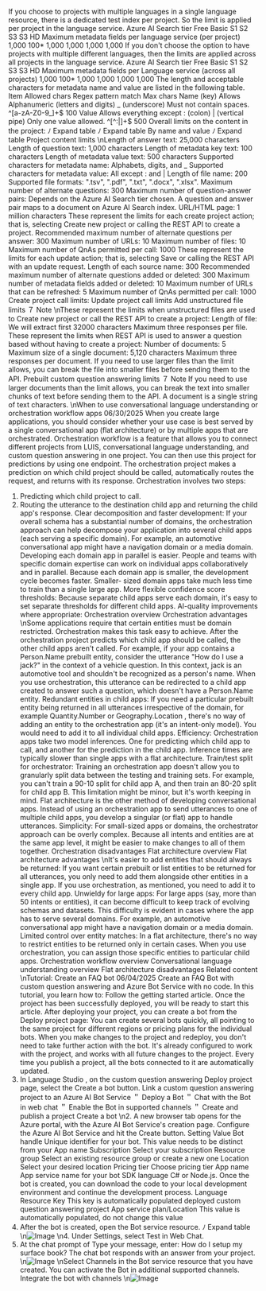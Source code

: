 If you choose to projects with multiple languages in a single language resource, there is a
dedicated test index per project. So the limit is applied per project in the language service.
Azure AI Search tier
Free
Basic
S1
S2
S3
S3
HD
Maximum metadata fields per language service (per
project)
1,000
100*
1,000
1,000
1,000
1,000
If you don't choose the option to have projects with multiple different languages, then the
limits are applied across all projects in the language service.
Azure AI Search tier
Free
Basic
S1
S2
S3
S3
HD
Maximum metadata fields per Language service (across
all projects)
1,000
100*
1,000
1,000
1,000
1,000
The length and acceptable characters for metadata name and value are listed in the following
table.
Item
Allowed chars
Regex pattern match
Max chars
Name (key)
Allows
Alphanumeric (letters and digits)
_  (underscore)
Must not contain spaces.
^[a-zA-Z0-9_]+$
100
Value
Allows everything except
:  (colon)
|  (vertical pipe)
Only one value allowed.
^[^:|]+$
500
Overall limits on the content in the project:
ﾉ
Expand table
ﾉ
Expand table
By name and value
ﾉ
Expand table
Project content limits
\nLength of answer text: 25,000 characters
Length of question text: 1,000 characters
Length of metadata key text: 100 characters
Length of metadata value text: 500 characters
Supported characters for metadata name: Alphabets, digits, and _
Supported characters for metadata value: All except :  and |
Length of file name: 200
Supported file formats: ".tsv", ".pdf", ".txt", ".docx", ".xlsx".
Maximum number of alternate questions: 300
Maximum number of question-answer pairs: Depends on the Azure AI Search tier
chosen. A question and answer pair maps to a document on Azure AI Search index.
URL/HTML page: 1 million characters
These represent the limits for each create project action; that is, selecting Create new project or
calling the REST API to create a project.
Recommended maximum number of alternate questions per answer: 300
Maximum number of URLs: 10
Maximum number of files: 10
Maximum number of QnAs permitted per call: 1000
These represent the limits for each update action; that is, selecting Save or calling the REST API
with an update request.
Length of each source name: 300
Recommended maximum number of alternate questions added or deleted: 300
Maximum number of metadata fields added or deleted: 10
Maximum number of URLs that can be refreshed: 5
Maximum number of QnAs permitted per call: 1000
Create project call limits:
Update project call limits
Add unstructured file limits
７ Note
\nThese represent the limits when unstructured files are used to Create new project or call the
REST API to create a project:
Length of file: We will extract first 32000 characters
Maximum three responses per file.
These represent the limits when REST API is used to answer a question based without having to
create a project:
Number of documents: 5
Maximum size of a single document: 5,120 characters
Maximum three responses per document.
If you need to use larger files than the limit allows, you can break the file into smaller
files before sending them to the API.
Prebuilt custom question answering limits
７ Note
If you need to use larger documents than the limit allows, you can break the text into
smaller chunks of text before sending them to the API.
A document is a single string of text characters.
\nWhen to use conversational language
understanding or orchestration workflow
apps
06/30/2025
When you create large applications, you should consider whether your use case is best served
by a single conversational app (flat architecture) or by multiple apps that are orchestrated.
Orchestration workflow is a feature that allows you to connect different projects from LUIS,
conversational language understanding, and custom question answering in one project. You
can then use this project for predictions by using one endpoint. The orchestration project
makes a prediction on which child project should be called, automatically routes the request,
and returns with its response.
Orchestration involves two steps:
1. Predicting which child project to call.
2. Routing the utterance to the destination child app and returning the child app's response.
Clear decomposition and faster development:
If your overall schema has a substantial number of domains, the orchestration
approach can help decompose your application into several child apps (each serving a
specific domain). For example, an automotive conversational app might have a
navigation domain or a media domain.
Developing each domain app in parallel is easier. People and teams with specific
domain expertise can work on individual apps collaboratively and in parallel.
Because each domain app is smaller, the development cycle becomes faster. Smaller-
sized domain apps take much less time to train than a single large app.
More flexible confidence score thresholds:
Because separate child apps serve each domain, it's easy to set separate thresholds for
different child apps.
AI-quality improvements where appropriate:
Orchestration overview
Orchestration advantages
\nSome applications require that certain entities must be domain restricted.
Orchestration makes this task easy to achieve. After the orchestration project predicts
which child app should be called, the other child apps aren't called.
For example, if your app contains a Person.Name  prebuilt entity, consider the utterance
"How do I use a jack?" in the context of a vehicle question. In this context, jack is an
automotive tool and shouldn't be recognized as a person's name. When you use
orchestration, this utterance can be redirected to a child app created to answer such a
question, which doesn't have a Person.Name  entity.
Redundant entities in child apps:
If you need a particular prebuilt entity being returned in all utterances irrespective of
the domain, for example Quantity.Number  or Geography.Location , there's no way of
adding an entity to the orchestration app (it's an intent-only model). You would need
to add it to all individual child apps.
Efficiency:
Orchestration apps take two model inferences. One for predicting which child app to
call, and another for the prediction in the child app. Inference times are typically slower
than single apps with a flat architecture.
Train/test split for orchestrator:
Training an orchestration app doesn't allow you to granularly split data between the
testing and training sets. For example, you can't train a 90-10 split for child app A, and
then train an 80-20 split for child app B. This limitation might be minor, but it's worth
keeping in mind.
Flat architecture is the other method of developing conversational apps. Instead of using an
orchestration app to send utterances to one of multiple child apps, you develop a singular (or
flat) app to handle utterances.
Simplicity:
For small-sized apps or domains, the orchestrator approach can be overly complex.
Because all intents and entities are at the same app level, it might be easier to make
changes to all of them together.
Orchestration disadvantages
Flat architecture overview
Flat architecture advantages
\nIt's easier to add entities that should always be returned:
If you want certain prebuilt or list entities to be returned for all utterances, you only
need to add them alongside other entities in a single app. If you use orchestration, as
mentioned, you need to add it to every child app.
Unwieldy for large apps:
For large apps (say, more than 50 intents or entities), it can become difficult to keep
track of evolving schemas and datasets. This difficulty is evident in cases where the app
has to serve several domains. For example, an automotive conversational app might
have a navigation domain or a media domain.
Limited control over entity matches:
In a flat architecture, there's no way to restrict entities to be returned only in certain
cases. When you use orchestration, you can assign those specific entities to particular
child apps.
Orchestration workflow overview
Conversational language understanding overview
Flat architecture disadvantages
Related content
\nTutorial: Create an FAQ bot
06/04/2025
Create an FAQ Bot with custom question answering and Azure Bot Service
 with no code.
In this tutorial, you learn how to:
Follow the getting started article. Once the project has been successfully deployed, you will be
ready to start this article.
After deploying your project, you can create a bot from the Deploy project page:
You can create several bots quickly, all pointing to the same project for different regions
or pricing plans for the individual bots.
When you make changes to the project and redeploy, you don't need to take further
action with the bot. It's already configured to work with the project, and works with all
future changes to the project. Every time you publish a project, all the bots connected to
it are automatically updated.
1. In Language Studio
, on the custom question answering Deploy project page, select the
Create a bot button.
Link a custom question answering project to an Azure AI Bot Service
＂
Deploy a Bot
＂
Chat with the Bot in web chat
＂
Enable the Bot in supported channels
＂
Create and publish a project
Create a bot
\n2. A new browser tab opens for the Azure portal, with the Azure AI Bot Service's creation
page. Configure the Azure AI Bot Service and hit the Create button.
Setting
Value
Bot handle
Unique identifier for your bot. This value needs to be distinct from your App
name
Subscription
Select your subscription
Resource group
Select an existing resource group or create a new one
Location
Select your desired location
Pricing tier
Choose pricing tier
App name
App service name for your bot
SDK language
C# or Node.js. Once the bot is created, you can download the code to your
local development environment and continue the development process.
Language Resource
Key
This key is automatically populated deployed custom question answering
project
App service
plan/Location
This value is automatically populated, do not change this value
3. After the bot is created, open the Bot service resource.
ﾉ
Expand table
\n![Image](images/page1158_image1.png)
\n4. Under Settings, select Test in Web Chat.
5. At the chat prompt of Type your message, enter:
How do I setup my surface book?
The chat bot responds with an answer from your project.
\n![Image](images/page1159_image1.png)
\nSelect Channels in the Bot service resource that you have created. You can activate the Bot in
additional supported channels.
Integrate the bot with channels
\n![Image](images/page1160_image1.png)